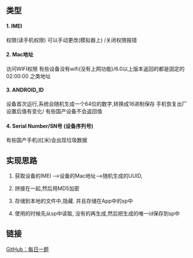 ## 类型

#### 1. IMEI
权限(读手机权限)
可以手动更改(模拟器上) /关闭权限报错

#### 2. Mac地址
访问WIFI权限
有些设备没有wifi(没有上网功能)/6.0以上版本返回的都是固定的02:00:00 之类地址

#### 3. ANDROID_ID
设备首次运行,系统会随机生成一个64位的数字,转换成16进制保存
手机恢复出厂设置后值有变化/ 有些国产设备不会返回值

#### 4. Serial Number/SN号 (设备序列号)
有些国产手机(红米)会出现垃圾数据


## 实现思路

1. 获取设备的IMEI -->设备的Mac地址-->随机生成的UUID,

2. 拼接在一起,然后用MD5加密

3. 存储到本地的文件中,隐藏. 并且存储在App中的sp中

4. 使用的时候先从sp中读取, 没有的再生成,然后把生成的唯一id保存到sp中


## 链接
[GitHub：每日一题](https://github.com/Moosphan/Android-Daily-Interview/issues/159)